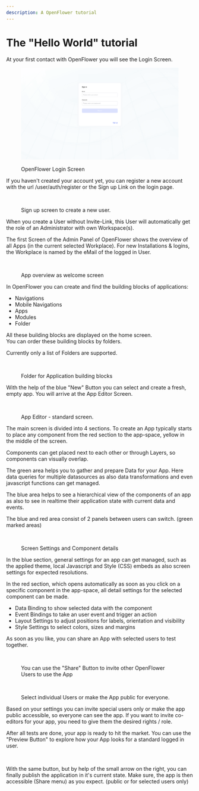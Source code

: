 ```yaml
---
description: A OpenFlower tutorial
---
```


# The "Hello World" tutorial

At your first contact with OpenFlower you will see the Login Screen.&#x20;

<figure><img src="../.gitbook/assets/Login Screen.png" alt=""><figcaption><p>OpenFlower Login Screen</p></figcaption></figure>

If you haven't created your account yet, you can register a new account with the url /user/auth/register or the Sign up Link on the login page.&#x20;

<figure><img src="../.gitbook/assets/Sign Up Screen.png" alt=""><figcaption><p>Sign up screen to create a new user.</p></figcaption></figure>

When you create a User without Invite-Link, this User will automatically get the role of an Administrator with own Workspace(s).

The first Screen of the Admin Panel of OpenFlower shows the overview of all Apps (in the current selected Workplace). For new Installations & logins, the Workplace is named by the eMail of the logged in User.

<figure><img src="../.gitbook/assets/Admin  Apps.png" alt=""><figcaption><p>App overview as welcome screen</p></figcaption></figure>

In OpenFlower you can create and find the building blocks of applications:

* Navigations
* Mobile Navigations
* Apps
* Modules
* Folder

All these building blocks are displayed on the home screen. \
You can order these building blocks by folders.

Currently only a list of Folders are supported. 

<figure><img src="../.gitbook/assets/Admin  Folders for Apps.png" alt=""><figcaption><p>Folder for Application building blocks</p></figcaption></figure>

With the help of the blue "New" Button you can select and create a fresh, empty app. You will arrive at the App Editor Screen.

<figure><img src="../.gitbook/assets/App Editor  Main Screeen.png" alt=""><figcaption><p>App Editor - standard screen.</p></figcaption></figure>

The main screen is divided into 4 sections. To create an App typically starts to place any component from the red section to the app-space, yellow in the middle of the screen.

Components can get placed next to each other or through Layers, so components can visually overlap. 

The green area helps you to gather and prepare Data for your App. Here data queries for multiple datasources as also data transformations and even javascript functions can get managed.

The blue area helps to see a hierarchical view of the components of an app as also to see in realtime their application state with current data and events.

The blue and red area consist of 2 panels between users can switch. (green marked areas)

<figure><img src="../.gitbook/assets/App Editor  Main Screen 2.png" alt=""><figcaption><p>Screen Settings and Component details</p></figcaption></figure>

In the blue section, general settings for an app can get managed, such as the applied theme, local Javascript and Style (CSS) embeds as also screen settings for expected resolutions.

In the red section, which opens automatically as soon as you click on a specific component in the app-space, all detail settings for the selected component can be made.

* Data Binding to show selected data with the component
* Event Bindings to take an user event and trigger an action
* Layout Settings to adjust positions for labels, orientation and visibility
* Style Settings to select colors, sizes and margins

As soon as you like, you can share an App with selected users to test together.

<figure><img src="../.gitbook/assets/Share Button" alt="" width="375"><figcaption><p>You can use the "Share" Button to invite other OpenFlower Users to use the App</p></figcaption></figure>

<figure><img src="../.gitbook/assets/App Editor  Share App.png" alt=""><figcaption><p>Select individual Users or make the App public for everyone.</p></figcaption></figure>

Based on your settings you can invite special users only or make the app public accessible, so everyone can see the app. If you want to invite co-editors for your app, you need to give them the desired rights / role.

After all tests are done, your app is ready to hit the market. You can use the "Preview Button" to explore how your App looks for a standard logged in user.

<figure><img src="../.gitbook/assets/App Editor  Preview.png" alt=""><figcaption></figcaption></figure>

With the same button, but by help of the small arrow on the right, you can finally publish the application in it's current state. Make sure, the app is then accessible (Share menu) as you expect. (public or for selected users only)
